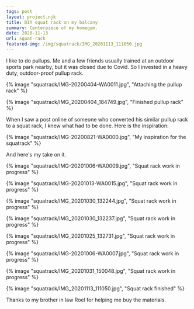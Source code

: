 ```yaml
---
tags: post
layout: project.njk
title: DIY squat rack on my balcony
summary: Centerpiece of my homegym.
date: 2020-11-13
url: squat-rack
featured-img: /img/squatrack/IMG_20201113_111050.jpg
---
```


I like to do pullups. Me and a few friends usually trained at an outdoor sports park nearby, but it was closed due to Covid. So I invested in a heavy duty, outdoor-proof pullup rack.

{% image "squatrack/IMG-20200404-WA0011.jpg", "Attaching the pullup rack" %}

{% image "squatrack/IMG_20200404_184749.jpg", "Finished pullup rack" %}

When I saw a post online of someone who converted his similar pullup rack to a squat rack, I knew what had to be done. Here is the inspiration:

{% image "squatrack/IMG-20200821-WA0000.jpg", "My inspiration for the squatrack" %}

And here's my take on it.

{% image "squatrack/IMG-20201006-WA0009.jpg", "Squat rack work in progress" %}

{% image "squatrack/IMG-20201013-WA0015.jpg", "Squat rack work in progress" %}

{% image "squatrack/IMG_20201030_132244.jpg", "Squat rack work in progress" %}

{% image "squatrack/IMG_20201030_132237.jpg", "Squat rack work in progress" %}

{% image "squatrack/IMG_20201025_132731.jpg", "Squat rack work in progress" %}

{% image "squatrack/IMG-20201006-WA0007.jpg", "Squat rack work in progress" %}

{% image "squatrack/IMG_20201031_150048.jpg", "Squat rack work in progress" %}

{% image "squatrack/IMG_20201113_111050.jpg", "Squat rack finished" %}

<!-- Approximated costs: -->

<!-- | Pullup bar | €90 (has since gone up to €170!", "" %} |
| Squat rack materials | €140 |
| Barbell | €190 |
| Weights | €240 |
| Bench | €70 |
| Total | €730 | -->

Thanks to my brother in law Roel for helping me buy the materials.